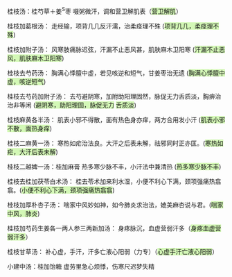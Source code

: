 桂枝汤：桂芍草＋姜<sup>S</sup>枣
啜粥微汗，调和营卫解肌表（<span style="background:#d3f8b6">营卫解肌</span>）

桂枝加葛根汤：
走经输，项背几几反汗濡，治柔痉理不殊 (<span style="background:#d3f8b6">项背几几，柔痉理不殊</span>)

桂枝加附子汤：
风寒肢痛脉迟弦，汗漏不止恶风甚，肌肤麻木卫阳寒 (<span style="background:#d3f8b6">汗漏不止恶风，肌肤麻木卫阳寒</span>)

桂枝去芍药汤：
胸满心悸膻中虚，若见咳逆和短气，甘姜枣治无遗 (<span style="background:#d3f8b6">胸满心悸膻中虚，咳逆短气</span>)

桂枝去芍药加附子汤：
去芍避阴寒，加附助阳理固然，脉促无力舌质淡，胸痹治治非等闲 (<span style="background:#d3f8b6">避阴寒，助阳理固，脉促无力</span>
<span style="background:#d3f8b6">舌质淡</span>)

桂枝麻黄各半汤：
肌表小邪不得散，面有热色身亦痒，两方合用发小汗 (<span style="background:#d3f8b6">肌表小邪不散，面热身痒</span>)

桂枝二麻黄一汤：
寒热如疟治法良。大汗之后表未解，祛邪同时正亦匡。(<span style="background:#d3f8b6">寒热如疟，大汗后表未解</span>)

桂枝二越婢一汤：桂加麻膏
热多寒少脉不丰，小汗法中兼清热 (<span style="background:#d3f8b6">热多寒少脉不丰</span>)

桂枝去桂加茯苓白术汤：
桂去苓术加来利水湿，小便不利心下满，颈项强痛热翕翕。(<span style="background:#d3f8b6">小便不利心下满，颈项强痛热翕翕</span>)

桂枝加厚朴杏子汤：
喘家中风妙如神，如今肺炎求治法，媲美麻杏说与君。(<span style="background:#d3f8b6">喘家中风，肺炎</span>)

桂枝加芍药生姜各一两人参三两新加汤：
身疼脉沉，血虚营弱汗多（<span style="background:#d3f8b6">身疼血虚营弱汗多</span>）

桂枝甘草汤：
补心虚，手汗，汗多亡液心阳弱（力专）（<span style="background:#d3f8b6">心虚手汗亡液心阳弱</span>）

小建中汤：桂加饴糖
虚劳里急心烦悸，伤寒尺迟梦失精
